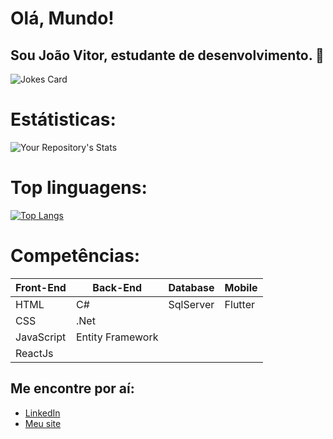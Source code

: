 <h1>Olá, Mundo!</h1>

<h2>Sou João Vitor, estudante de desenvolvimento. 🤙</h2>

![Jokes Card](https://readme-jokes.vercel.app/api)

<h1>Estátisticas:</h1>

![Your Repository's Stats](https://github-readme-stats.vercel.app/api?username=JoVi0li&show_icons=true)

<h1>Top linguagens:</h1>

[![Top Langs](https://github-readme-stats.vercel.app/api/top-langs/?username=JoVi0li&theme=radical)](https://github.com/JoVi0li/github-readme-stats)

<h1>Competências:</h1>

<table>
    <thead>
         <tr>
            <th>Front-End</th>
            <th>Back-End</th>
            <th>Database</th>
            <th>Mobile</th>
        </tr>
    </thead>
    <tbody>
        <tr>
            <td>HTML</td>
            <td>C#</td>
            <td>SqlServer</td>
            <td>Flutter</td>
        </tr>
        <tr>
            <td>CSS</td>
            <td>.Net</td>
            <td></td>
            <td></td>
        </tr>
        <tr>
            <td>JavaScript</td>
            <td>Entity Framework</td>
            <td></td>
            <td></td>
        </tr>
        <tr>
            <td>ReactJs</td>
            <td></td>
            <td></td>
            <td></td>
        </tr>
    </tbody>
</table>

<h2>Me encontre por aí:</h2>
<ul>
    <li><a href="https://www.linkedin.com/in/jo%C3%A3o-vitor-de-oliveira-da-silva-32a8761a0/">LinkedIn</a></li>
    <li><a href="#">Meu site</a></li>
</ul>
